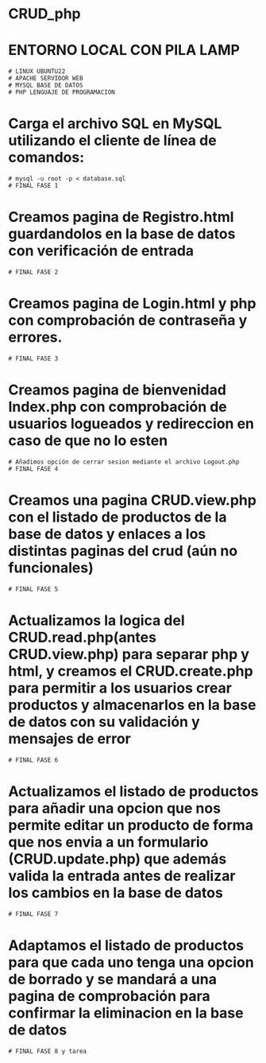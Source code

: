 # CRUD_php

# ENTORNO LOCAL CON PILA LAMP
	
	# LINUX UBUNTU22
	# APACHE SERVIDOR WEB 
	# MYSQL BASE DE DATOS
	# PHP LENGUAJE DE PROGRAMACION

# Carga el archivo SQL en MySQL utilizando el cliente de línea de comandos:

	# mysql -u root -p < database.sql
	# FINAL FASE 1

# Creamos pagina de Registro.html guardandolos en la base de datos con verificación de entrada
	# FINAL FASE 2

# Creamos pagina de Login.html y php con comprobación de contraseña y errores.
	# FINAL FASE 3

# Creamos pagina de bienvenidad Index.php con comprobación de usuarios logueados y redireccion en caso de que no lo esten
	# Añadimos opción de cerrar sesion mediante el archivo Logout.php
	# FINAL FASE 4

# Creamos una pagina CRUD.view.php con el listado de productos de la base de datos y enlaces a los distintas paginas del crud (aún no funcionales)
	# FINAL FASE 5

# Actualizamos la logica del CRUD.read.php(antes CRUD.view.php) para separar php y html, y creamos el CRUD.create.php para permitir a los usuarios crear productos y almacenarlos en la base de datos con su validación y mensajes de error
	# FINAL FASE 6

# Actualizamos el listado de productos para añadir una opcion que nos permite editar un producto de forma que nos envia a un formulario (CRUD.update.php) que además valida la entrada antes de realizar los cambios en la base de datos
	# FINAL FASE 7

# Adaptamos el listado de productos para que cada uno tenga una opcion de borrado y se mandará a una pagina de comprobación para confirmar la eliminacion en la base de datos
	# FINAL FASE 8 y tarea
